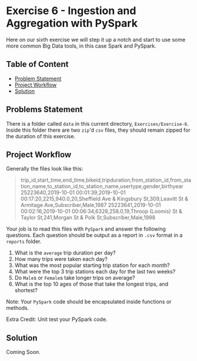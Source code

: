 # Exercise 6 - Ingestion and Aggregation with PySpark

Here on our sixth exercise we will step it up a notch and start to use some
more common Big Data tools, in this case Spark and PySpark.

## Table of Content

- [Problem Statement](#problems-statement)
- [Project Workflow](#project-workflow)
- [Solution](#solution)

## Problems Statement

There is a folder called `data` in this current directory, `Exercises/Exercise-6`. Inside this folder there are two `zip`'d `csv` files, they should remain zipped for the duration of this exercise.

## Project Workflow

Generally the files look like this:

> trip_id,start_time,end_time,bikeid,tripduration,from_station_id,from_station_name,to_station_id,to_station_name,usertype,gender,birthyear
25223640,2019-10-01 00:01:39,2019-10-01 00:17:20,2215,940.0,20,Sheffield Ave & Kingsbury St,309,Leavitt St & Armitage Ave,Subscriber,Male,1987
25223641,2019-10-01 00:02:16,2019-10-01 00:06:34,6328,258.0,19,Throop (Loomis) St & Taylor St,241,Morgan St & Polk St,Subscriber,Male,1998

Your job is to read this files with `PySpark` and answer the following questions. Each question
should be output as a report in `.csv` format in a `reports` folder.

1. What is the `average` trip duration per day?
2. How many trips were taken each day?
3. What was the most popular starting trip station for each month?
4. What were the top 3 trip stations each day for the last two weeks?
5. Do `Male`s or `Female`s take longer trips on average?
6. What is the top 10 ages of those that take the longest trips, and shortest?

Note: Your `PySpark` code should be encapsulated inside functions or methods.

Extra Credit: Unit test your PySpark code.

## Solution

Coming Soon.
